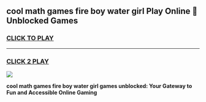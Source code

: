 
## cool math games fire boy water girl Play Online 👋 Unblocked Games
<h3>
<a href="https://news.freeplayer.one?title=cool_math_games_fire_boy_water_girl&ref=17CMG">CLICK TO PLAY</a></h3>
<hr>

<h3>
<a href="https://news.freeplayer.one?title=cool_math_games_fire_boy_water_girl&ref=17CMG">CLICK 2 PLAY</a>
  
</h3>

<a href="https://news.freeplayer.one?title=cool_math_games_fire_boy_water_girl&ref=17CMG/"><img src="https://clearcache.store/games.png"></a>


**cool math games fire boy water girl games unblocked: Your Gateway to Fun and Accessible Online Gaming**
